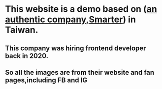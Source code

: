  # This website is a demo based on ([an authentic company,Smarter](https://www.smarter.com.tw/)) in Taiwan.
 ## This company was hiring frontend developer back in 2020.
 ## So all the images are from their website and fan pages,including FB and IG
                      
                
